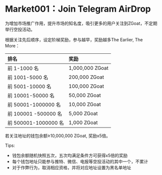 # Market001：Join Telegram AirDrop

为增加市场推广作用，提升市场的知名度，吸引更多的用户关注到ZGoat，不定期举行空投活动。

根据关注先后顺序，设定阶梯奖励，参与越早，奖励越多The Earlier, The More：

| 排名 | 奖励 |
| :--- | :--- |
| 前 1-1000 名 | 1,000,000 ZGoat |
| 前 1001-5000 名 | 200,000 ZGoat |
| 前 5001-10000 名 | 100,000 ZGoat |
| 前 10001-50000 名 | 50,000 ZGoat |
| 前 50001-1000000 名 | 10,000 ZGoat |
| 前 100001 -500000 名 | 5,000 ZGoat |
| 前 500001-1000000 名 | 1,000 ZGoat |

若关注地址的钱包余额≥10,000,000 ZGoat, 奖励x5倍。



Tips:

* 钱包余额随机快照五次，五次均满足条件方可获得x5倍的奖励
* 每个钱包地址只能参与推特、微信、电报等空投活动的其中一个，不累计
* 对于作弊行为，取消相应资格，并将对应地址设置为黑名单地址



